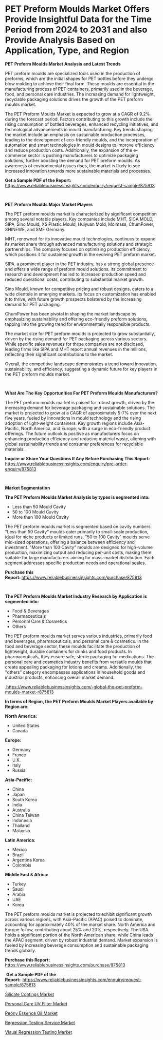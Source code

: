 <p><h1>PET Preform Moulds Market Offers Provide Insightful Data for the Time Period from 2024 to 2031 and also Provide Analysis Based on Application, Type, and Region</h1></p><p><strong>PET Preform Moulds Market Analysis and Latest Trends</strong></p>
<p><p>PET preform moulds are specialized tools used in the production of preforms, which are the initial shapes for PET bottles before they undergo blow molding to achieve their final form. These moulds are essential in the manufacturing process of PET containers, primarily used in the beverage, food, and personal care industries. The increasing demand for lightweight, recyclable packaging solutions drives the growth of the PET preform moulds market.</p><p>The PET Preform Moulds Market is expected to grow at a CAGR of 9.2% during the forecast period. Factors contributing to this growth include the rising consumption of bottled beverages, enhanced recycling initiatives, and technological advancements in mould manufacturing. Key trends shaping the market include an emphasis on sustainable production processes, leading to the development of eco-friendly moulds, and the incorporation of automation and smart technologies in mould designs to improve efficiency and reduce production costs. Additionally, the expansion of the e-commerce sector is pushing manufacturers to optimize packaging solutions, further boosting the demand for PET preform moulds. As awareness of environmental issues rises, the market is likely to see increased innovation towards more sustainable materials and processes.</p></p>
<p><strong>Get a Sample PDF of the Report:&nbsp;</strong> <a href="https://www.reliablebusinessinsights.com/enquiry/request-sample/875813">https://www.reliablebusinessinsights.com/enquiry/request-sample/875813</a></p>
<p>&nbsp;</p>
<p><strong>PET Preform Moulds Major Market Players</strong></p>
<p><p>The PET preform moulds market is characterized by significant competition among several notable players. Key companies include MHT, SICA MOLD, SIPA, Sino Mould, XS Plastic Mould, Huiyuan Mold, Molmasa, ChumPower, SHINEWE, and SMF Germany. </p><p>MHT, renowned for its innovative mould technologies, continues to expand its market share through advanced manufacturing solutions and strategic partnerships. The company focuses on optimizing production efficiency, which positions it for sustained growth in the evolving PET preform market.</p><p>SIPA, a prominent player in the PET industry, has a strong global presence and offers a wide range of preform mould solutions. Its commitment to research and development has led to increased production speed and reduced operational costs, contributing to substantial market growth. </p><p>Sino Mould, known for competitive pricing and robust designs, caters to a wide clientele in emerging markets. Its focus on customization has enabled it to thrive, with future growth prospects bolstered by the increasing demand for PET packaging. </p><p>ChumPower has been pivotal in shaping the market landscape by emphasizing sustainability and offering eco-friendly preform solutions, tapping into the growing trend for environmentally responsible products.</p><p>The market size for PET preform moulds is projected to grow substantially, driven by the rising demand for PET packaging across various sectors. While specific sales revenues for these companies are not disclosed, leading firms like SIPA and MHT report annual revenues in the millions, reflecting their significant contributions to the market.</p><p>Overall, the competitive landscape demonstrates a trend toward innovation, sustainability, and efficiency, suggesting a dynamic future for key players in the PET preform moulds market.</p></p>
<p>&nbsp;</p>
<p><strong>What Are The Key Opportunities For PET Preform Moulds Manufacturers?</strong></p>
<p><p>The PET preform moulds market is poised for robust growth, driven by the increasing demand for beverage packaging and sustainable solutions. The market is projected to grow at a CAGR of approximately 5-7% over the next five years, fueled by innovations in mould technology and the rising adoption of light-weight containers. Key growth regions include Asia-Pacific, North America, and Europe, with a surge in eco-friendly product offerings. The future outlook is positive as manufacturers focus on enhancing production efficiency and reducing material waste, aligning with global sustainability trends and consumer preferences for recyclable materials.</p></p>
<p><strong>Inquire or Share Your Questions If Any Before Purchasing This Report:</strong> <a href="https://www.reliablebusinessinsights.com/enquiry/pre-order-enquiry/875813">https://www.reliablebusinessinsights.com/enquiry/pre-order-enquiry/875813</a></p>
<p>&nbsp;</p>
<p><strong>Market Segmentation</strong></p>
<p><strong>The PET Preform Moulds Market Analysis by types is segmented into:</strong></p>
<p><ul><li>Less than 50 Mould Cavity</li><li>50 to 100 Mould Cavity</li><li>More than 100 Mould Cavity</li></ul></p>
<p><p>The PET preform moulds market is segmented based on cavity numbers: "Less than 50 Cavity" moulds cater primarily to small-scale production, ideal for niche products or limited runs. "50 to 100 Cavity" moulds serve mid-sized operations, offering a balance between efficiency and investment. "More than 100 Cavity" moulds are designed for high-volume production, maximizing output and reducing per-unit costs, making them suitable for large manufacturers aiming for mass-market distribution. Each segment addresses specific production needs and operational scales.</p></p>
<p><strong>Purchase this Report:&nbsp;</strong><a href="https://www.reliablebusinessinsights.com/purchase/875813">https://www.reliablebusinessinsights.com/purchase/875813</a></p>
<p>&nbsp;</p>
<p><strong>The PET Preform Moulds Market Industry Research by Application is segmented into:</strong></p>
<p><ul><li>Food & Beverages</li><li>Pharmaceuticals</li><li>Personal Care & Cosmetics</li><li>Others</li></ul></p>
<p><p>The PET preform moulds market serves various industries, primarily food and beverages, pharmaceuticals, and personal care & cosmetics. In the food and beverage sector, these moulds facilitate the production of lightweight, durable containers for drinks and food products. In pharmaceuticals, they ensure safe, sterile packaging for medications. The personal care and cosmetics industry benefits from versatile moulds that create appealing packaging for lotions and creams. Additionally, the "others" category encompasses applications in household goods and industrial products, enhancing overall market demand.</p></p>
<p><a href="https://www.reliablebusinessinsights.com/-global-the-pet-preform-moulds-market-r875813">&nbsp;https://www.reliablebusinessinsights.com/-global-the-pet-preform-moulds-market-r875813</a></p>
<p><strong>In terms of Region, the PET Preform Moulds Market Players available by Region are:</strong></p>
<p>
    <p> <strong> North America: </strong>
        <ul>
            <li>United States</li>
            <li>Canada</li>
        </ul>
        </p> 
    <p> <strong> Europe: </strong>
        <ul>
            <li>Germany</li>
            <li>France</li>
            <li>U.K.</li>
            <li>Italy</li>
            <li>Russia</li>
        </ul>
        </p> 
    <p> <strong> Asia-Pacific: </strong>
        <ul>
            <li>China</li>
            <li>Japan</li>
            <li>South Korea</li>
            <li>India</li>
            <li>Australia</li>
            <li>China Taiwan</li>
            <li>Indonesia</li>
            <li>Thailand</li>
            <li>Malaysia</li>
        </ul>
        </p> 
    <p> <strong> Latin America: </strong>
        <ul>
            <li>Mexico</li>
            <li>Brazil</li>
            <li>Argentina Korea</li>
            <li>Colombia</li>
        </ul>
        </p> 
    <p> <strong> Middle East & Africa: </strong>
        <ul>
            <li>Turkey</li>
            <li>Saudi</li>
            <li>Arabia</li>
            <li>UAE</li>
            <li>Korea</li>
        </ul>
    </p>
    </p>
<p><p>The PET preform moulds market is projected to exhibit significant growth across various regions, with Asia-Pacific (APAC) poised to dominate, accounting for approximately 40% of the market share. North America and Europe follow, contributing about 25% and 20%, respectively. The USA holds a significant portion of the North American share, while China leads the APAC segment, driven by robust industrial demand. Market expansion is fueled by increasing beverage consumption and sustainable packaging trends globally.</p></p>
<p><strong>Purchase this Report: </strong><a href="https://www.reliablebusinessinsights.com/purchase/875813">https://www.reliablebusinessinsights.com/purchase/875813</a></p>
<p>&nbsp;<strong>Get a Sample PDF of the Report:&nbsp;&nbsp;</strong><a href="https://www.reliablebusinessinsights.com/enquiry/request-sample/875813">https://www.reliablebusinessinsights.com/enquiry/request-sample/875813</a></p>
<p><strong></strong></p>
<p><p><a href="https://issuu.com/reportprime-2/docs/silicate-coatings-market-size-2030._0c970528f83785">Silicate Coatings Market</a></p><p><a href="https://github.com/MegiBogdani1953/Market-Research-Report-List-1/blob/main/personal-care-uv-filter-market.md">Personal Care UV Filter Market</a></p><p><a href="https://github.com/MonroeBullock54/Market-Research-Report-List-1/blob/main/peony-essence-oil-market.md">Peony Essence Oil Market</a></p><p><a href="https://www.linkedin.com/pulse/charting-future-comprehensive-analysis-global-regression-icmde?trackingId=joOl9YsvTOyG0Hx9NGBE9w%3D%3D">Regression Testing Service Market</a></p><p><a href="https://www.linkedin.com/pulse/global-visual-regression-testing-market-size-share-6nv0e?trackingId=e6Lo%2BmmeSG6%2FJSxlyjg6aA%3D%3D">Visual Regression Testing Market</a></p></p>